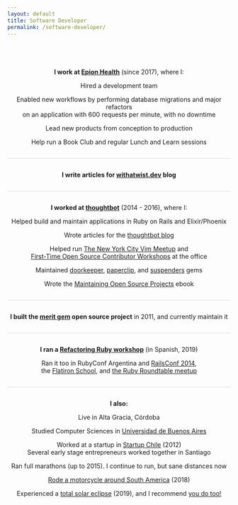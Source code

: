 ```yaml
---
layout: default
title: Software Developer
permalink: /software-developer/
---
```


<p style="text-align: center; padding-top: 4em">
  <strong>I work at <a href="https://www.epionhealth.com/">Epion Health</a></strong> (since 2017), where I:
</p>
<p style="text-align: center">
  Hired a development team
</p>
<p style="text-align: center">
  Enabled new workflows by performing database migrations and major refactors<br>
  on an application with 600 requests per minute, with no downtime
</p>
<p style="text-align: center">
  Lead new products from conception to production
</p>
<p style="text-align: center">
  Help run a Book Club and regular Lunch and Learn sessions
</p>


<p style="text-align: center; padding-top: 2em; margin-top: 2em; border-top: 1px solid #ddd">
  <strong>I write articles for
  <a href="https://withatwist.dev/">withatwist.dev</a> blog</strong>
</p>


<p style="text-align: center; padding-top: 2em; margin-top: 2em; border-top: 1px solid #ddd">
  <strong>I worked at <a href="https://thoughtbot.com/new-york-city">thoughtbot</a></strong> (2014 - 2016), where I:
</p>

<p style="text-align: center">
  Helped build and maintain applications in Ruby on Rails and Elixir/Phoenix
</p>

<p style="text-align: center">
  Wrote articles for the
  <a href="https://thoughtbot.com/blog/authors/tute-costa">thoughtbot blog</a>
</p>

<p style="text-align: center">
  Helped run <a href="https://www.meetup.com/The-New-York-Vim-Meetup/">The New York City Vim Meetup</a> and<br>
  <a href="https://www.meetup.com/hackerhours/events/232525765/">First-Time Open Source Contributor Workshops</a> at the office
</p>

<p style="text-align: center">
  Maintained
  <a href="https://github.com/doorkeeper-gem/doorkeeper">doorkeeper</a>,
  <a href="https://github.com/thoughtbot/paperclip">paperclip</a>, and
  <a href="https://github.com/thoughtbot/suspenders">suspenders</a> gems
</p>

<p style="text-align: center">
  Wrote the
  <a href="http://maintaining-open-source.com/">Maintaining Open Source Projects</a>
  ebook
</p>


<p style="text-align: center; padding-top: 2em; margin-top: 2em; border-top: 1px solid #ddd">
  <strong>I built the <a href="https://github.com/merit-gem/merit">merit gem</a> open
  source project</strong> in 2011, and currently maintain it
</p>


<p style="text-align: center; padding-top: 2em; margin-top: 2em; border-top: 1px solid #ddd">
  <strong>I ran a <a href="https://www.youtube.com/watch?v=gOiuiiNERXw">Refactoring Ruby workshop</a></strong> (in Spanish, 2019)
</p>

<p style="text-align: center">
  Ran it too in RubyConf Argentina and <a href="https://www.youtube.com/watch?v=ozWzehOEeuI">RailsConf 2014</a>,<br>
  the <a href="https://www.flatironschool.com/campuses/nyc">Flatiron School</a>,
  and <a href="https://www.youtube.com/watch?v=VZha9Rh9dIc">the Ruby Roundtable meetup</a>
</p>

<p style="text-align: center; padding-top: 2em; margin-top: 2em; border-top: 1px solid #ddd">
  <strong>I also:</strong>
</p>

<p style="text-align: center">
  Live in Alta Gracia, Córdoba
</p>

<p style="text-align: center">
  Studied Computer Sciences in <a href="https://www.dc.uba.ar/">Universidad de Buenos Aires</a>
</p>

<p style="text-align: center">
  Worked at a startup in <a href="https://www.startupchile.org/">Startup Chile</a> (2012)<br>
  Several early stage entrepreneurs worked together in Santiago
</p>

<p style="text-align: center">
  Ran full marathons (up to 2015).
  I continue to run, but sane distances now
</p>

<p style="text-align: center">
  <a href="https://www.instagram.com/holaamericas/">Rode a motorcycle around South America</a> (2018)
</p>

<p style="text-align: center">
  Experienced a <a href="https://www.youtube.com/watch?v=gKAh3oUwNto">total solar eclipse</a> (2019),
  and I recommend <a href="https://www.timeanddate.com/eclipse/list.html">you do too!</a>
</p>
